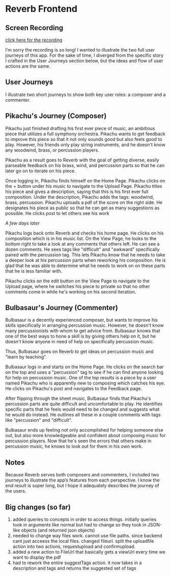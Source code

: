 # Reverb Frontend
<!--
This template should help get you started developing with Vue 3 in Vite.

## Recommended IDE Setup

[VS Code](https://code.visualstudio.com/) + [Vue (Official)](https://marketplace.visualstudio.com/items?itemName=Vue.volar) (and disable Vetur).

## Recommended Browser Setup

- Chromium-based browsers (Chrome, Edge, Brave, etc.):
  - [Vue.js devtools](https://chromewebstore.google.com/detail/vuejs-devtools/nhdogjmejiglipccpnnnanhbledajbpd)
  - [Turn on Custom Object Formatter in Chrome DevTools](http://bit.ly/object-formatters)
- Firefox:
  - [Vue.js devtools](https://addons.mozilla.org/en-US/firefox/addon/vue-js-devtools/)
  - [Turn on Custom Object Formatter in Firefox DevTools](https://fxdx.dev/firefox-devtools-custom-object-formatters/)

## Customize configuration

See [Vite Configuration Reference](https://vite.dev/config/).

## Project Setup

```sh
npm install
```

### Compile and Hot-Reload for Development

```sh
npm run dev
```

### Compile and Minify for Production

```sh
npm run build
``` -->

## Screen Recording

[click here for the recording](/src/assets/screen-recording.mov)

Iʻm sorry the recording is so long! I wanted to illustrate the two full user journeys of this app. For the sake of time, I diverged from the specific story I crafted in the User Journeys section below, but the ideas and flow of user actions are the same.

## User Journeys

I illustrate two short journeys to show both key user roles: a composer and a commenter.

## Pikachu's Journey (Composer)

Pikachu just finished drafting his first ever piece of music, an ambitious piece that utilizes a full symphony orchestra. Pikachu wants to get feedback to improve this piece so that it not only sounds good but also feels good to play. However, his friends only play string instruments, and he doesn't know any woodwind, brass, or percussion players.

Pikachu as a result goes to Reverb with the goal of getting diverse, easily parseable feedback on his brass, wind, and percussion parts so that he can later go on to iterate on his piece.

Once logging in, Pikachu finds himself on the Home Page. Pikachu clicks on the + button under his music to navigate to the Upload Page. Pikachu titles his piece and gives a description, saying that this is his first ever full composition. Under the description, Pikachu adds the tags: woodwind, brass, percussion. Pikachu uploads a pdf of the score on the right side. He designates his piece as public so that he can get as many suggestions as possible. He clicks post to let others see his work

*A few days later*

Pikachu logs back onto Reverb and checks his home page. He clicks on his composition which is in his music list. On the View Page, he looks to the bottom right to take a look at any comments that others left. He can see a dozen comments. He sees tags like "difficult" and "awkward" specifically paired with the percussion tag. This lets Pikachu know that he needs to take a deeper look at his percussion parts when reworking his composition. He is glad that he was able to determine what he needs to work on on these parts that he is less familiar with.

Pikachu clicks on the edit button on the View Page to navigate to the Upload page, where he switches his piece to private so that no other comments come in while he's working on his second iteration.


## Bulbasaur's Journey (Commenter)
Bulbasaur is a decently experienced composer, but wants to improve his skills specifically in arranging percussion music. However, he doesn't know many percussionists with whom to get advice from. Bulbasaur knows that one of the best ways to hone a skill is by giving others help on it, but he doesn't know anyone in need of help on specifically percussion music.

Thus, Bulbasaur goes on Reverb to get ideas on percussion music and "learn by teaching".

Bulbasaur logs in and starts on the Home Page. He clicks on the search bar on the top and uses a "percussion" tag to see if he can find anyone looking for help on percussion music. One of the top results is a piece by a user named Pikachu who is apparently new to composing which catches his eye. He clicks on Pikachu's post and navigates to the Feedback page.

After flipping through the sheet music, Bulbasaur finds that Pikachu's percussion parts are quite difficult and uncomfortable to play. He identifies specific parts that he feels would need to be changed and suggests what he would do instead. He outlines all these in a couple comments with tags like "percussion" and "difficult".

Bulbasaur ends up feeling not only accomplished for helping someone else out, but also more knowledgeable and confident about composing music for percussion players. Now that he's seen the errors that others make in percussion music, he knows to look out for them in his own work.

## Notes
Because Reverb serves both composers and commenters, I included two journeys to illustrate the app’s features from each perspective. I know the end result is super long, but I hope it adequately describes the journey of the users.

## Big changes (so far)
1. added queries to concepts in order to access things. initially queries took in arguments like normal but had to change so they took in JSON-like objects (and returned json objects)
2. needed to change way files work. cannot use file paths. since backend cant just acceess the local files. changed fileurl. split the uploadfile action into two actions, requestupload and confirmupload.
3. added a new action to FileUrl that basically gets a viewUrl every time we want to display the pdf
4. had to rework the entire suggestTags action. it now takes in a description and tags and returns the suggested set of tags
